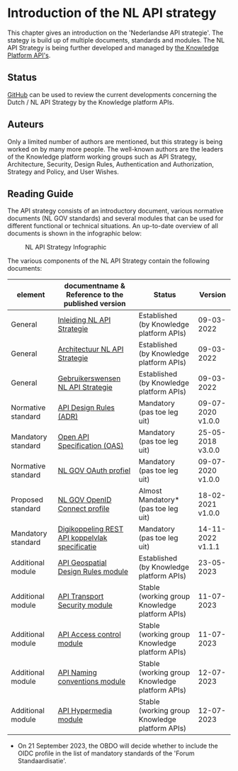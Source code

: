 # Introduction of the NL API strategy

This chapter gives an introduction on the 'Nederlandse API strategie'. The stategy is build up of multiple documents, standards and modules. The NL API Strategy is being further developed and managed by [the Knowledge Platform API's](https://www.geonovum.nl/themas/kennisplatform-apis).

## Status 

[GitHub](https://github.com/geonovum/KP-APIs/issues) can be used to review the current developments concerning the Dutch / NL API Strategy by the Knowledge platform APIs.

## Auteurs

Only a limited number of authors are mentioned, but this strategy is being worked on by many more people.
The well-known authors are the leaders of the Knowledge platform working groups such as API Strategy, Architecture, Security, Design Rules, Authentication and Authorization, Strategy and Policy, and User Wishes.

## Reading Guide

The API strategy consists of an introductory document, various normative documents (NL GOV standards) and several modules that can be used for different functional or technical situations. An up-to-date overview of all documents is shown in the infographic below:

<figure>
  <object data="https://geonovum.github.io/KP-APIs/media/API_infographic.svg" type="image/svg+xml" id="infographic"></object>
  <figcaption>NL API Strategy Infographic</figcaption>
</figure>

The various components of the NL API Strategy contain the following documents:

| element              | documentname & </br> Reference to the published version                                                     | Status                                  | Version            |
| ---------------------- | ---------------------------------------------------------------------------------------------------------------- | --------------------------------------- | ----------------------- |
| General               | [Inleiding NL API Strategie](https://geonovum.github.io/KP-APIs/API-strategie-algemeen/Inleiding/)               | Established </br> (by Knowledge platform APIs) | 09-03-2022              |
| General               | [Architectuur NL API Strategie](https://geonovum.github.io/KP-APIs/API-strategie-algemeen/Architectuur/)         | Established </br> (by Knowledge platform APIs)       | 09-03-2022              |
| General               | [Gebruikerswensen NL API Strategie](https://geonovum.github.io/KP-APIs/API-strategie-algemeen/Gebruikerswensen/) | Established </br> (by Knowledge platform APIs)       | 09-03-2022              |
| Normative standard   | [API Design Rules (ADR)](https://gitdocumentatie.logius.nl/publicatie/api/adr/)                                  | Mandatory </br> (pas toe leg uit) | 09-07-2020 </br> v1.0.0 |
| Mandatory standard | [Open API Specification (OAS)](https://forumstandaardisatie.nl/open-standaarden/openapi-specification)           | Mandatory </br> (pas toe leg uit) | 25-05-2018 </br> v3.0.0 |
| Normative standard   | [NL GOV OAuth profiel](https://gitdocumentatie.logius.nl/publicatie/api/oauth/)                                  | Mandatory </br> (pas toe leg uit) | 09-07-2020 </br> v1.0.0 |
| Proposed standard | [NL GOV OpenID Connect profile](https://logius.gitlab.io/oidc/)                                                  | Almost Mandatory* </br> (pas toe leg uit) | 18-02-2021 </br> v1.0.0 |
| Mandatory standard | [Digikoppeling REST API koppelvlak specificatie](https://gitdocumentatie.logius.nl/publicatie/dk/restapi/)       | Mandatory </br> (pas toe leg uit) | 14-11-2022 </br> v1.1.1 |
| Additional module | [API Geospatial Design Rules module](https://docs.geostandaarden.nl/api/API-Strategie-mod-geo/)                  | Established </br> (by Knowledge platform APIs)       | 23-05-2023              |
| Additional module | [API Transport Security module](https://geonovum.github.io/KP-APIs/API-strategie-modules/transport-security/)    | Stable </br> (working group Knowledge platform APIs) | 11-07-2023              |
| Additional module | [API Access control module](https://geonovum.github.io/KP-APIs/API-strategie-modules/access-control/)            | Stable </br> (working group Knowledge platform APIs) | 11-07-2023              |
| Additional module | [API Naming conventions module](https://geonovum.github.io/KP-APIs/API-strategie-modules/naming-conventions/)    | Stable </br> (working group Knowledge platform APIs) | 12-07-2023              |
| Additional module | [API Hypermedia module](https://geonovum.github.io/KP-APIs/API-strategie-modules/hypermedia/)                    | Stable </br> (working group Knowledge platform APIs) | 12-07-2023              |

* On 21 September 2023, the OBDO will decide whether to include the OIDC profile in the list of mandatory standards of the 'Forum Standaardisatie'.
